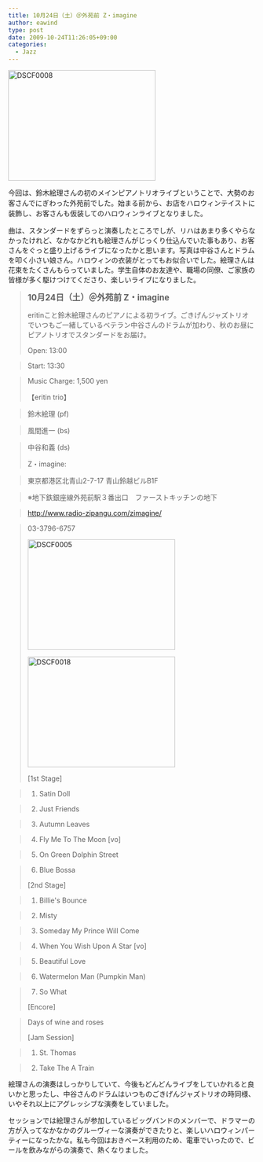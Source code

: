 ```yaml
---
title: 10月24日（土）＠外苑前 Z・imagine
author: eawind
type: post
date: 2009-10-24T11:26:05+09:00
categories:
  - Jazz
---
```

<span class="mt-enclosure mt-enclosure-image" style="display: inline;"><a href="/img/2009/10/DSCF0008.jpg"><img class="alignnone size-medium wp-image-832" src="/img/2009/10/DSCF0008.jpg" alt="DSCF0008" width="300" height="225" srcset="/img/2009/10/DSCF0008.jpg 300w, /img/2009/10/DSCF0008-1024x768.jpg 1024w, /img/2009/10/DSCF0008.jpg 1280w" sizes="(max-width: 300px) 100vw, 300px" /></a></span>

<span style="line-height: 1.5;">今回は、鈴木絵理さんの初のメインピアノトリオライブということで、大勢のお客さんでにぎわった外苑前でした。始まる前から、お店をハロウィンテイストに装飾し、お客さんも仮装してのハロウィンライブとなりました。</span>

曲は、スタンダードをずらっと演奏したところでしが、リハはあまり多くやらなかったけれど、なかなかどれも絵理さんがじっくり仕込んでいた事もあり、お客さんをぐっと盛り上げるライブになったかと思います。写真は中谷さんとドラムを叩く小さい娘さん。ハロウィンの衣装がとってもお似合いでした。絵理さんは花束をたくさんもらっていました。学生自体のお友達や、職場の同僚、ご家族の皆様が多く駆けつけてくださり、楽しいライブになりました。

> **<big>10月24日（土）＠外苑前 Z・imagine</big>**
>
> eritinこと鈴木絵理さんのピアノによる初ライブ。ごきげんジャズトリオでいつもご一緒しているベテラン中谷さんのドラムが加わり、秋のお昼にピアノトリオでスタンダードをお届け。
>
> Open: 13:00

> Start: 13:30

> Music Charge: 1,500 yen
>
> 【eritin trio】

> 鈴木絵理 (pf)

> 風間進一 (bs)

> 中谷和義 (ds)
>
> Z・imagine:

> 東京都港区北青山2-7-17 青山鈴越ビルB1F

> ※地下鉄銀座線外苑前駅３番出口　ファーストキッチンの地下

> http://www.radio-zipangu.com/zimagine/

> 03-3796-6757
>
> <span class="mt-enclosure mt-enclosure-image" style="display: inline;"><a href="/img/2009/10/DSCF0005.jpg"><img class="alignnone size-medium wp-image-834" src="/img/2009/10/DSCF0005.jpg" alt="DSCF0005" width="300" height="225" srcset="/img/2009/10/DSCF0005.jpg 300w, /img/2009/10/DSCF0005-1024x768.jpg 1024w, /img/2009/10/DSCF0005.jpg 1280w" sizes="(max-width: 300px) 100vw, 300px" /></a></span>
>
> <span class="mt-enclosure mt-enclosure-image" style="display: inline;"><a href="/img/2009/10/DSCF0018.jpg"><img class="alignnone size-medium wp-image-835" src="/img/2009/10/DSCF0018.jpg" alt="DSCF0018" width="300" height="225" srcset="/img/2009/10/DSCF0018.jpg 300w, /img/2009/10/DSCF0018-1024x768.jpg 1024w, /img/2009/10/DSCF0018.jpg 1280w" sizes="(max-width: 300px) 100vw, 300px" /></a></span>
>
> [1st Stage]

> 1. Satin Doll

> 2. Just Friends

> 3. Autumn Leaves

> 4. Fly Me To The Moon [vo]

> 5. On Green Dolphin Street

> 6. Blue Bossa
>
> [2nd Stage]

> 1. Billie's Bounce

> 2. Misty

> 3. Someday My Prince Will Come

> 4. When You Wish Upon A Star [vo]

> 5. Beautiful Love

> 6. Watermelon Man (Pumpkin Man)

> 7. So What
>
> [Encore]

> Days of wine and roses
>
> [Jam Session]

> 1. St. Thomas

> 2. Take The A Train

絵理さんの演奏はしっかりしていて、今後もどんどんライブをしていかれると良いかと思ったし、中谷さんのドラムはいつものごきげんジャズトリオの時同様、いやそれ以上にアグレッシブな演奏をしていました。

セッションでは絵理さんが参加しているビッグバンドのメンバーで、ドラマーの方が入ってなかなかのグルーヴィーな演奏ができたりと、楽しいハロウィンパーティーになったかな。私も今回はおきベース利用のため、電車でいったので、ビールを飲みながらの演奏で、熱くなりました。
